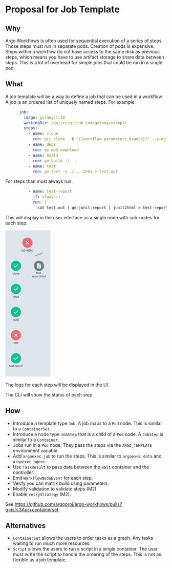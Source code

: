 # Proposal for Job Template

## Why

Argo Workflows is often used for sequential execution of a series of steps. Those steps must run in separate pods.
Creation of pods is expensive. Steps within a workflow do not have access to the same disk as previous steps, which
means you have to use artifact storage to share data between steps. This is a lot of overhead for simple jobs that could
be run in a single pod.

## What

A job template will be a way to define a job that can be used in a workflow. A job is an ordered list of uniquely named steps. For
example:

```yaml
      job:
        image: golang:1.18
        workingDir: /go/src/github.com/golang/example
        steps:
          - name: clone
            run: git clone  -b "{{workflow.parameters.branch}}" --single-branch --depth 1 https://github.com/golang/example.git .
          - name: deps
            run: go mod download
          - name: build
            run: go build ./...
          - name: test
            run: go test -v ./... 2>&1 > test.out
```

For steps than must always run:

```yaml
          - name: test-report
            if: always()
            run: |
              cat test.out | go-junit-report | junit2html > test-report.html
```

This will display in the user interface as a single node with sub-nodes for each step:

![Job Template](job-template.png)

The logs for each step will be displayed in the UI.

The CLI will show the status of each step.

## How

- Introduce a template type `Job`. A job maps to a `Pod` node. This is similar to a `ContainerSet`.
- Introduce a node type `JobStep` that is a child of a `Pod` node. A `JobStep` is similar to a `Container`.
- Jobs run in a `Pod` node. They pass the steps via the `ARGO_TEMPLATE` environment variable.
- Add `argoexec job` to run the steps. This is similar to `argoexec data` and `argoexec agent`.
- Use `TaskResult` to pass data between the `wait` container and the controller.
- Emit `WorkflowNodeEvent` for each step.
- Verify you can matrix build using parameters.
- Modify validation to validate steps (M2)
- Enable `retryStrategy` (M2).

See <https://github.com/argoproj/argo-workflows/pulls?q=is%3Apr+containerset>.

## Alternatives

- `ContainerSet` allows the users to order tasks as a graph. Any tasks waiting to run much more resources.
- `Script` allows the users to run a script in a single container. The user must write the script to handle
  the ordering of the steps. This is not as flexible as a job template.

